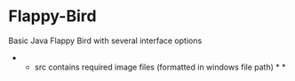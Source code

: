 # Flappy-Bird
Basic Java Flappy Bird with several interface options

* * src contains required image files (formatted in windows file path) * *
